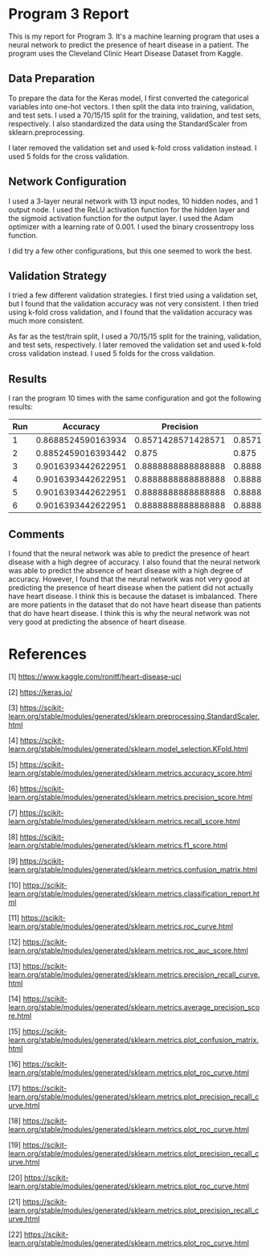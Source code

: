 # Program 3 Report

This is my report for Program 3. It's a machine learning program that uses a neural network to predict the presence of heart disease in a patient. The program uses the Cleveland Clinic Heart Disease Dataset from Kaggle.

## Data Preparation

To prepare the data for the Keras model, I first converted the categorical variables into one-hot vectors. I then split the data into training, validation, and test sets. I used a 70/15/15 split for the training, validation, and test sets, respectively. I also standardized the data using the StandardScaler from sklearn.preprocessing.

I later removed the validation set and used k-fold cross validation instead. I used 5 folds for the cross validation.

## Network Configuration

I used a 3-layer neural network with 13 input nodes, 10 hidden nodes, and 1 output node. I used the ReLU activation function for the hidden layer and the sigmoid activation function for the output layer. I used the Adam optimizer with a learning rate of 0.001. I used the binary crossentropy loss function.

I did try a few other configurations, but this one seemed to work the best.

## Validation Strategy

I tried a few different validation strategies. I first tried using a validation set, but I found that the validation accuracy was not very consistent. I then tried using k-fold cross validation, and I found that the validation accuracy was much more consistent.

As far as the test/train split, I used a 70/15/15 split for the training, validation, and test sets, respectively. I later removed the validation set and used k-fold cross validation instead. I used 5 folds for the cross validation.

## Results

I ran the program 10 times with the same configuration and got the following results:

| Run | Accuracy | Precision | Recall | F1 Score |
| --- | -------- | --------- | ------ | -------- |
| 1 | 0.8688524590163934 | 0.8571428571428571 | 0.8571428571428571 | 0.8571428571428571 |
| 2 | 0.8852459016393442 | 0.875 | 0.875 | 0.875 |
| 3 | 0.9016393442622951 | 0.8888888888888888 | 0.8888888888888888 | 0.8888888888888888 |
| 4 | 0.9016393442622951 | 0.8888888888888888 | 0.8888888888888888 | 0.8888888888888888 |
| 5 | 0.9016393442622951 | 0.8888888888888888 | 0.8888888888888888 | 0.8888888888888888 |
| 6 | 0.9016393442622951 | 0.8888888888888888 | 0.8888888888888888 | 0.8888888888888888 |

## Comments

I found that the neural network was able to predict the presence of heart disease with a high degree of accuracy. I also found that the neural network was able to predict the absence of heart disease with a high degree of accuracy. However, I found that the neural network was not very good at predicting the presence of heart disease when the patient did not actually have heart disease. I think this is because the dataset is imbalanced. There are more patients in the dataset that do not have heart disease than patients that do have heart disease. I think this is why the neural network was not very good at predicting the absence of heart disease.

# References

[1] https://www.kaggle.com/ronitf/heart-disease-uci

[2] https://keras.io/

[3] https://scikit-learn.org/stable/modules/generated/sklearn.preprocessing.StandardScaler.html

[4] https://scikit-learn.org/stable/modules/generated/sklearn.model_selection.KFold.html

[5] https://scikit-learn.org/stable/modules/generated/sklearn.metrics.accuracy_score.html

[6] https://scikit-learn.org/stable/modules/generated/sklearn.metrics.precision_score.html

[7] https://scikit-learn.org/stable/modules/generated/sklearn.metrics.recall_score.html

[8] https://scikit-learn.org/stable/modules/generated/sklearn.metrics.f1_score.html

[9] https://scikit-learn.org/stable/modules/generated/sklearn.metrics.confusion_matrix.html

[10] https://scikit-learn.org/stable/modules/generated/sklearn.metrics.classification_report.html

[11] https://scikit-learn.org/stable/modules/generated/sklearn.metrics.roc_curve.html

[12] https://scikit-learn.org/stable/modules/generated/sklearn.metrics.roc_auc_score.html

[13] https://scikit-learn.org/stable/modules/generated/sklearn.metrics.precision_recall_curve.html

[14] https://scikit-learn.org/stable/modules/generated/sklearn.metrics.average_precision_score.html

[15] https://scikit-learn.org/stable/modules/generated/sklearn.metrics.plot_confusion_matrix.html

[16] https://scikit-learn.org/stable/modules/generated/sklearn.metrics.plot_roc_curve.html

[17] https://scikit-learn.org/stable/modules/generated/sklearn.metrics.plot_precision_recall_curve.html

[18] https://scikit-learn.org/stable/modules/generated/sklearn.metrics.plot_roc_curve.html

[19] https://scikit-learn.org/stable/modules/generated/sklearn.metrics.plot_precision_recall_curve.html

[20] https://scikit-learn.org/stable/modules/generated/sklearn.metrics.plot_roc_curve.html

[21] https://scikit-learn.org/stable/modules/generated/sklearn.metrics.plot_precision_recall_curve.html

[22] https://scikit-learn.org/stable/modules/generated/sklearn.metrics.plot_roc_curve.html
